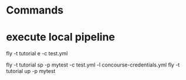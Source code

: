 # Commands

# execute local pipeline
fly -t tutorial e -c test.yml


 fly -t tutorial sp -p mytest -c test.yml -l concourse-credentials.yml
 fly -t tutorial up -p mytest

